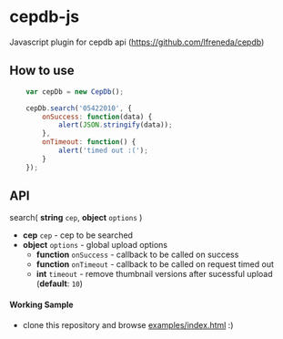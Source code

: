 # cepdb-js
Javascript plugin for cepdb api (https://github.com/lfreneda/cepdb)

## How to use

```javascript
    var cepDb = new CepDb();

    cepDb.search('05422010', {
        onSuccess: function(data) {
            alert(JSON.stringify(data));
        },
        onTimeout: function() {
            alert('timed out :(');
        }
    });
```

## API
 
 search( **string** `cep`, **object** `options` )
 
 * **cep** `cep` - cep to be searched
 * **object** `options` - global upload options
   * **function** `onSuccess` - callback to be called on success 
   * **function** `onTimeout` - callback to be called on request timed out 
   * **int** `timeout` - remove thumbnail versions after sucessful upload (**default**: `10`)


#### Working Sample
 
 - clone this repository and browse [examples/index.html](https://github.com/lfreneda/cepdb-js/blob/master/examples/index.html) :)   
